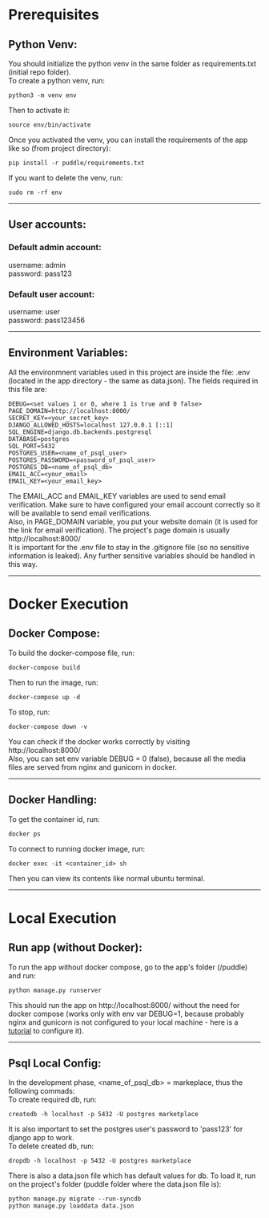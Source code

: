 # Prerequisites
## Python Venv:
You should initialize the python venv in the same folder as requirements.txt (initial repo folder).<br>To create a python venv, run:
```
python3 -m venv env
```
Then to activate it:
```
source env/bin/activate
```
Once you activated the venv, you can install the requirements of the app like so (from project directory):
```
pip install -r puddle/requirements.txt
```
If you want to delete the venv, run:
```
sudo rm -rf env
```

---
## User accounts:
### Default admin account:
username: admin
<br>
password: pass123

### Default user account:
username: user
<br>
password: pass123456

---
## Environment Variables:
All the environmnent variables used in this project are inside the file: .env (located in the app directory - the same as data.json). The fields required in this file are:
```
DEBUG=<set values 1 or 0, where 1 is true and 0 false>
PAGE_DOMAIN=http://localhost:8000/
SECRET_KEY=<your_secret_key>
DJANGO_ALLOWED_HOSTS=localhost 127.0.0.1 [::1]
SQL_ENGINE=django.db.backends.postgresql
DATABASE=postgres
SQL_PORT=5432
POSTGRES_USER=<name_of_psql_user>
POSTGRES_PASSWORD=<password_of_psql_user>
POSTGRES_DB=<name_of_psql_db>
EMAIL_ACC=<your_email>
EMAIL_KEY=<your_email_key>
```
The EMAIL_ACC and EMAIL_KEY variables are used to send email verification. Make sure to have configured your email account correctly so it will be available to send email verifications. 
<br>
Also, in PAGE_DOMAIN variable, you put your website domain (it is used for the link for email verification). The project's page domain is usually http://localhost:8000/
<br>
It is important for the .env file to stay in the .gitignore file (so no sensitive information is leaked). Any further sensitive variables should be handled in this way.

---
# Docker Execution
## Docker Compose:
To build the docker-compose file, run:
```
docker-compose build
```
Then to run the image, run:
```
docker-compose up -d
```
To stop, run:
```
docker-compose down -v
```
You can check if the docker works correctly by visiting http://localhost:8000/
<br>
Also, you can set env variable DEBUG = 0 (false), because all the media files are served from nginx and gunicorn in docker.

---
## Docker Handling:
To get the container id, run:
```
docker ps
```
To connect to running docker image, run:
```
docker exec -it <container_id> sh
```
Then you can view its contents like normal ubuntu terminal.

---
# Local Execution
## Run app (without Docker):
To run the app without docker compose, go to the app's folder (/puddle) and run:
```
python manage.py runserver
```
This should run the app on http://localhost:8000/ without the need for docker compose (works only with env var DEBUG=1, because probably nginx and gunicorn is not configured to your local machine - here is a [tutorial](https://pylessons.com/django-deployment) to configure it).

---
## Psql Local Config:
In the development phase, <name_of_psql_db> = markeplace, thus the following commads:<br>
To create required db, run:
```
createdb -h localhost -p 5432 -U postgres marketplace
```
It is also important to set the postgres user's password to 'pass123' for django app to work.<br>
To delete created db, run:
```
dropdb -h localhost -p 5432 -U postgres marketplace
```
There is also a data.json file which has default values for db. To load it, run on the project's folder (puddle folder where the data.json file is):
```
python manage.py migrate --run-syncdb
python manage.py loaddata data.json
```
